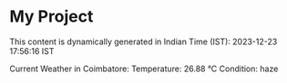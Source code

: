 # My Project

This content is dynamically generated in Indian Time (IST): 2023-12-23 17:56:16 IST


Current Weather in Coimbatore:
Temperature: 26.88 °C
Condition: haze
